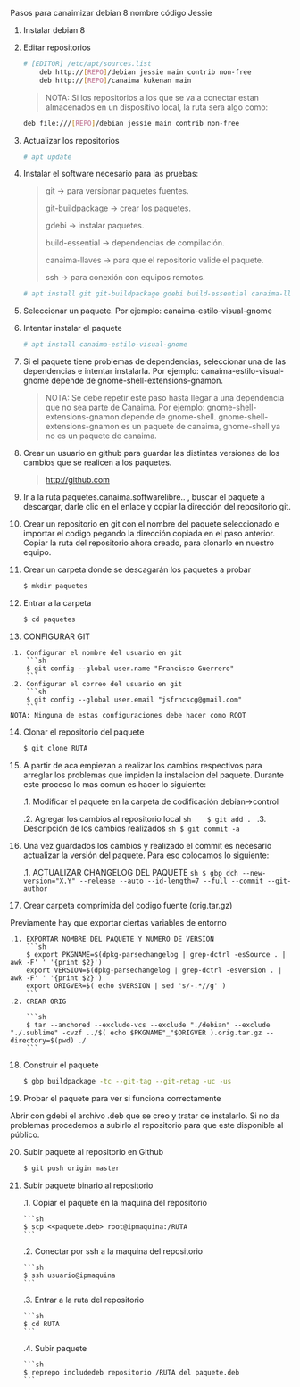 Pasos para canaimizar debian 8 nombre código Jessie

1. Instalar debian 8

2. Editar repositorios
	```sh
	# [EDITOR] /etc/apt/sources.list
		deb http://[REPO]/debian jessie main contrib non-free
		deb http://[REPO]/canaima kukenan main 
	```

	>NOTA: Si los repositorios a los que se va a conectar estan almacenados en un dispositivo local, la ruta sera algo como:
	```sh
	deb file:///[REPO]/debian jessie main contrib non-free 
	```

3. Actualizar los repositorios
	
	```sh
	# apt update
	```

4. Instalar el software necesario para las pruebas:
	>git -> para versionar paquetes fuentes.
	>
	>git-buildpackage -> crear los paquetes.
	>
	>gdebi -> instalar paquetes.
	>
	>build-essential -> dependencias de compilación.
	>
	>canaima-llaves -> para que el repositorio valide el paquete.
	>
	>ssh -> para conexión con equipos remotos.

	```sh
	# apt install git git-buildpackage gdebi build-essential canaima-llaves ssh
	```
5. Seleccionar un paquete. Por ejemplo: canaima-estilo-visual-gnome

6. Intentar instalar el paquete

	```sh
	# apt install canaima-estilo-visual-gnome 
	```
7. Si el paquete tiene problemas de dependencias, seleccionar una de las dependencias e intentar instalarla. Por ejemplo: canaima-estilo-visual-gnome depende de gnome-shell-extensions-gnamon. 

	>NOTA: Se debe repetir este paso hasta llegar a una dependencia que no sea parte de Canaima. Por ejemplo: gnome-shell-extensions-gnamon depende de gnome-shell. gnome-shell-extensions-gnamon es un paquete de canaima, gnome-shell ya no es un paquete de canaima.

8. Crear un usuario en github para guardar las distintas versiones de los cambios que se realicen a los paquetes.

	>http://github.com

9. Ir a la ruta paquetes.canaima.softwarelibre.. , buscar el paquete a descargar, darle clic en el enlace y copiar la dirección del repositorio git.

10. Crear un repositorio en git con el nombre del paquete seleccionado e importar el codigo pegando la dirección copiada en el paso anterior. Copiar la ruta del repositorio ahora creado, para clonarlo en nuestro equipo.

11. Crear un carpeta donde se descagarán los paquetes a probar
	```sh
	$ mkdir paquetes
	```
12. Entrar a la carpeta
	```sh
	$ cd paquetes
	```
13.  CONFIGURAR GIT 

	.1. Configurar el nombre del usuario en git
		```sh
		$ git config --global user.name "Francisco Guerrero"
		```
	.2. Configurar el correo del usuario en git
		```sh
		$ git config --global user.email "jsfrncscg@gmail.com"
		```
	NOTA: Ninguna de estas configuraciones debe hacer como ROOT

14. Clonar el repositorio del paquete
	```sh
	$ git clone RUTA
	```
15. A partir de aca empiezan a realizar los cambios respectivos para arreglar los problemas que impiden la instalacion del paquete. Durante este proceso lo mas comun es hacer lo siguiente: 

	.1. Modificar el paquete en la carpeta de codificación debian->control

	.2. Agregar los cambios al repositorio local
		```sh	
		$ git add .
		```
	.3. Descripción de los cambios realizados
		```sh
		$ git commit -a
		```
16. Una vez guardados los cambios y realizado el commit es necesario actualizar la versión del paquete. Para eso colocamos lo siguiente: 

	.1. ACTUALIZAR CHANGELOG DEL PAQUETE
		```sh
		$ gbp dch --new-version="X.Y" --release --auto --id-length=7 --full --commit --git-author
		```
17. Crear carpeta comprimida del codigo fuente (orig.tar.gz)

Previamente hay que exportar ciertas variables de entorno

	.1. EXPORTAR NOMBRE DEL PAQUETE Y NUMERO DE VERSION
		```sh
		$ export PKGNAME=$(dpkg-parsechangelog | grep-dctrl -esSource . | awk -F' ' '{print $2}')
		export VERSION=$(dpkg-parsechangelog | grep-dctrl -esVersion . | awk -F' ' '{print $2}')
		export ORIGVER=$( echo $VERSION | sed 's/-.*//g' )
		```
	.2. CREAR ORIG

		```sh
		$ tar --anchored --exclude-vcs --exclude "./debian" --exclude "./.sublime" -cvzf ../$( echo $PKGNAME"_"$ORIGVER ).orig.tar.gz --directory=$(pwd) ./
		```

18. Construir el paquete

	```sh
	$ gbp buildpackage -tc --git-tag --git-retag -uc -us
	```

19. Probar el paquete para ver si funciona correctamente

Abrir con gdebi el archivo .deb que se creo y tratar de instalarlo. Si no da problemas procedemos a subirlo al repositorio para que este disponible al público.

20. Subir paquete al repositorio en Github

	```sh
	$ git push origin master
	```

21. Subir paquete binario al repositorio

	.1. Copiar el paquete en la maquina del repositorio

		```sh
		$ scp <<paquete.deb> root@ipmaquina:/RUTA
		```
	.2. Conectar por ssh a la maquina del repositorio

		```sh
		$ ssh usuario@ipmaquina
		```

	.3. Entrar a la ruta del repositorio

		```sh
		$ cd RUTA
		```

	.4. Subir paquete

		```sh
		$ reprepo includedeb repositorio /RUTA del paquete.deb
		```